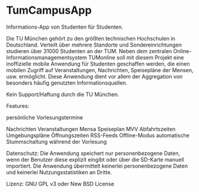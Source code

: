 TumCampusApp
============

Informations-App von Studenten für Studenten.

Die TU München gehört zu den größten technischen Hochschulen in Deutschland. Verteilt über mehrere Standorte und Sondereinrichtungen studieren über 31000 Studenten an der TUM. Neben dem zentralen Online-Informationsmanagementsystem TUMonline soll mit diesem Projekt eine inoffizielle mobile Anwendung für Studenten geschaffen werden, die einen mobilen Zugriff auf Veranstaltungen, Nachrichten, Speisepläne der Mensen, usw. ermöglicht. Diese Anwendung dient vor allem der Aggregation von besonders häufig genutzten Informationsquellen.

Kein Support/Haftung durch die TU München.

Features:

persönliche Vorlesungstermine

Nachrichten
Veranstaltungen
Mensa Speiseplan
MVV Abfahrtszeiten
Umgebungspläne
Öffnungszeiten
RSS-Feeds
Offline-Modus
automatische Stummschaltung während der Vorlesung
   
Datenschutz:
Die Anwendung speichert nur personenbezogene Daten, wenn der Benutzer diese explizit eingibt oder über die SD-Karte manuell importiert.
Die Anwendung übermittelt keinerlei personenbezogene Daten und keinerlei Nutzungsstatistiken an Dritte.

Lizenz: GNU GPL v3 oder New BSD License
